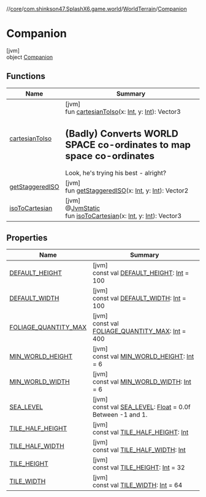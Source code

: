 //[core](../../../../index.md)/[com.shinkson47.SplashX6.game.world](../../index.md)/[WorldTerrain](../index.md)/[Companion](index.md)

# Companion

[jvm]\
object [Companion](index.md)

## Functions

| Name | Summary |
|---|---|
| [cartesianToIso](cartesian-to-iso.md) | [jvm]<br>fun [cartesianToIso](cartesian-to-iso.md)(x: [Int](https://kotlinlang.org/api/latest/jvm/stdlib/kotlin/-int/index.html), y: [Int](https://kotlinlang.org/api/latest/jvm/stdlib/kotlin/-int/index.html)): Vector3<br><h2>(Badly) Converts WORLD SPACE co-ordinates to map space co-ordinates</h2> Look, he's trying his best - alright? |
| [getStaggeredISO](get-staggered-i-s-o.md) | [jvm]<br>fun [getStaggeredISO](get-staggered-i-s-o.md)(x: [Int](https://kotlinlang.org/api/latest/jvm/stdlib/kotlin/-int/index.html), y: [Int](https://kotlinlang.org/api/latest/jvm/stdlib/kotlin/-int/index.html)): Vector2 |
| [isoToCartesian](iso-to-cartesian.md) | [jvm]<br>@[JvmStatic](https://kotlinlang.org/api/latest/jvm/stdlib/kotlin.jvm/-jvm-static/index.html)<br>fun [isoToCartesian](iso-to-cartesian.md)(x: [Int](https://kotlinlang.org/api/latest/jvm/stdlib/kotlin/-int/index.html), y: [Int](https://kotlinlang.org/api/latest/jvm/stdlib/kotlin/-int/index.html)): Vector3 |

## Properties

| Name | Summary |
|---|---|
| [DEFAULT_HEIGHT](-d-e-f-a-u-l-t_-h-e-i-g-h-t.md) | [jvm]<br>const val [DEFAULT_HEIGHT](-d-e-f-a-u-l-t_-h-e-i-g-h-t.md): [Int](https://kotlinlang.org/api/latest/jvm/stdlib/kotlin/-int/index.html) = 100 |
| [DEFAULT_WIDTH](-d-e-f-a-u-l-t_-w-i-d-t-h.md) | [jvm]<br>const val [DEFAULT_WIDTH](-d-e-f-a-u-l-t_-w-i-d-t-h.md): [Int](https://kotlinlang.org/api/latest/jvm/stdlib/kotlin/-int/index.html) = 100 |
| [FOLIAGE_QUANTITY_MAX](-f-o-l-i-a-g-e_-q-u-a-n-t-i-t-y_-m-a-x.md) | [jvm]<br>const val [FOLIAGE_QUANTITY_MAX](-f-o-l-i-a-g-e_-q-u-a-n-t-i-t-y_-m-a-x.md): [Int](https://kotlinlang.org/api/latest/jvm/stdlib/kotlin/-int/index.html) = 400 |
| [MIN_WORLD_HEIGHT](-m-i-n_-w-o-r-l-d_-h-e-i-g-h-t.md) | [jvm]<br>const val [MIN_WORLD_HEIGHT](-m-i-n_-w-o-r-l-d_-h-e-i-g-h-t.md): [Int](https://kotlinlang.org/api/latest/jvm/stdlib/kotlin/-int/index.html) = 6 |
| [MIN_WORLD_WIDTH](-m-i-n_-w-o-r-l-d_-w-i-d-t-h.md) | [jvm]<br>const val [MIN_WORLD_WIDTH](-m-i-n_-w-o-r-l-d_-w-i-d-t-h.md): [Int](https://kotlinlang.org/api/latest/jvm/stdlib/kotlin/-int/index.html) = 6 |
| [SEA_LEVEL](-s-e-a_-l-e-v-e-l.md) | [jvm]<br>const val [SEA_LEVEL](-s-e-a_-l-e-v-e-l.md): [Float](https://kotlinlang.org/api/latest/jvm/stdlib/kotlin/-float/index.html) = 0.0f<br>Between -1 and 1. |
| [TILE_HALF_HEIGHT](-t-i-l-e_-h-a-l-f_-h-e-i-g-h-t.md) | [jvm]<br>const val [TILE_HALF_HEIGHT](-t-i-l-e_-h-a-l-f_-h-e-i-g-h-t.md): [Int](https://kotlinlang.org/api/latest/jvm/stdlib/kotlin/-int/index.html) |
| [TILE_HALF_WIDTH](-t-i-l-e_-h-a-l-f_-w-i-d-t-h.md) | [jvm]<br>const val [TILE_HALF_WIDTH](-t-i-l-e_-h-a-l-f_-w-i-d-t-h.md): [Int](https://kotlinlang.org/api/latest/jvm/stdlib/kotlin/-int/index.html) |
| [TILE_HEIGHT](-t-i-l-e_-h-e-i-g-h-t.md) | [jvm]<br>const val [TILE_HEIGHT](-t-i-l-e_-h-e-i-g-h-t.md): [Int](https://kotlinlang.org/api/latest/jvm/stdlib/kotlin/-int/index.html) = 32 |
| [TILE_WIDTH](-t-i-l-e_-w-i-d-t-h.md) | [jvm]<br>const val [TILE_WIDTH](-t-i-l-e_-w-i-d-t-h.md): [Int](https://kotlinlang.org/api/latest/jvm/stdlib/kotlin/-int/index.html) = 64 |
